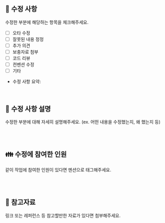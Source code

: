 ## 📍 수정 사항

수정한 부분에 해당하는 항목을 체크해주세요.
- [ ] 오타 수정
- [ ] 잘못된 내용 정정
- [ ] 추가 의견
- [ ] 보충자료 첨부
- [ ] 코드 리뷰
- [ ] 컨벤션 수정
- [ ] 기타
- 수정 사항 요약: 

<br />

## 📝 수정 사항 설명
수정한 부분에 대해 자세히 설명해주세요. (ex. 어떤 내용을 수정했는지, 왜 했는지 등)

<br /><br />

## 👪 수정에 참여한 인원
같이 작업에 참여한 인원이 있다면 멘션으로 태그해주세요.

<br /><br />

## 🔗 참고자료
링크 또는 레퍼런스 등 참고할만한 자료가 있다면 첨부해주세요.

<br />
